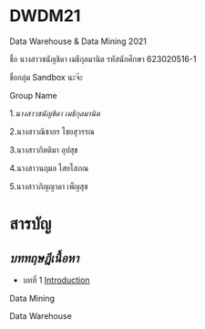 # DWDM21
Data Warehouse &amp; Data Mining 2021

ชื่อ นางสาวชนัญชิดา เมธีกุลมานิต
รหัสนักศึกษา 623020516-1 

ชื่อกลุ่ม Sandbox นะจ๊ะ 

Group Name

1.*_*นางสาวชนัญชิดา เมธีกุลมานิต*_*

2.นางสาวณิชากร ไชยสุวรรณ

3.นางสาวกิตติมา อุปสุข

4.นางสาวนฤมล ไสยโสภณ

5.นางสาวภิญญาดา เพ็ญสุข

# สารบัญ
## *บททฤษฎีเนื้อหา*

* บทที่ 1 [Introduction](https://github.com/Chanunchida-May/DWDM21/blob/main/%E0%B8%AA%E0%B8%A3%E0%B8%B8%E0%B8%9B%E0%B8%9A%E0%B8%97%E0%B8%97%E0%B8%B5%E0%B9%88%201.pdf)

Data Mining

Data Warehouse


